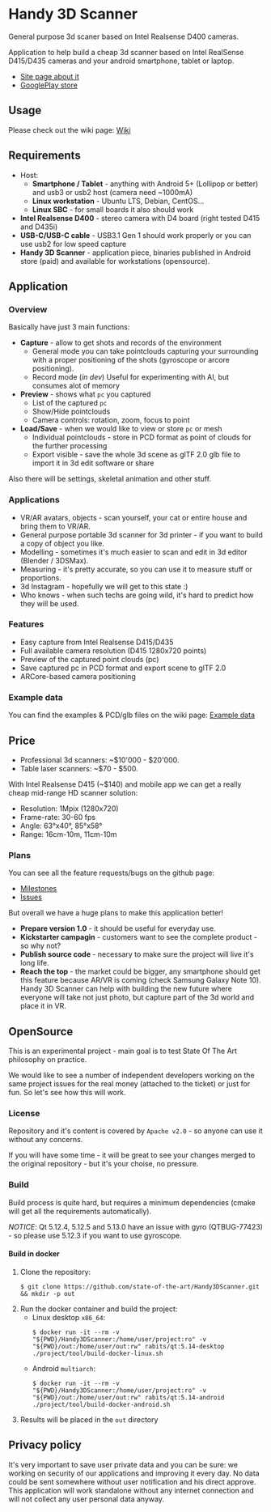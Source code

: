 # Handy 3D Scanner

General purpose 3d scaner based on Intel Realsense D400 cameras.

Application to help build a cheap 3d scanner based on Intel RealSense D415/D435 cameras and your android smartphone, tablet or laptop.

* [Site page about it](https://www.state-of-the-art.io/projects/handy-3d-scanner/)
* [GooglePlay store](https://play.google.com/store/apps/details?id=io.stateoftheart.handy3dscanner)

## Usage

Please check out the wiki page: [Wiki](https://github.com/state-of-the-art/Handy3DScanner/wiki)

## Requirements

* Host:
  * **Smartphone / Tablet** - anything with Android 5+ (Lollipop or better) and usb3 or usb2 host (camera need ~1000mA)
  * **Linux workstation** - Ubuntu LTS, Debian, CentOS...
  * **Linux SBC** - for small boards it also should work
* **Intel Realsense D400** - stereo camera with D4 board (right tested D415 and D435i)
* **USB-C/USB-C cable** - USB3.1 Gen 1 should work properly or you can use usb2 for low speed capture
* **Handy 3D Scanner** - application piece, binaries published in Android store (paid) and available for workstations (opensource).

## Application

### Overview

Basically have just 3 main functions:
* **Capture** - allow to get shots and records of the environment
  * General mode
    you can take pointclouds capturing your surrounding with a proper positioning of the
    shots (gyroscope or arcore positioning).
  * Record mode (*in dev*)
    Useful for experimenting with AI, but consumes alot of memory
* **Preview** - shows what `pc` you captured
  * List of the captured `pc`
  * Show/Hide pointclouds
  * Camera controls: rotation, zoom, focus to point
* **Load/Save** - when we would like to view or store `pc` or mesh
  * Individual pointclouds - store in PCD format as point of clouds for the further processing
  * Export visible - save the whole 3d scene as glTF 2.0 glb file to import it in 3d edit software or share

Also there will be settings, skeletal animation and other stuff.

### Applications

* VR/AR avatars,  objects - scan yourself, your cat or entire house and bring them to VR/AR.
* General purpose portable 3d scanner for 3d printer - if you want to build a copy of object you like.
* Modelling - sometimes it's much easier to scan and edit in 3d editor (Blender / 3DSMax).
* Measuring - it's pretty accurate, so you can use it to measure stuff or proportions.
* 3d Instagram - hopefully we will get to this state :)
* Who knows - when such techs are going wild, it's hard to predict how they will be used.

### Features

* Easy capture from Intel Realsense D415/D435
* Full available camera resolution (D415 1280x720 points)
* Preview of the captured point clouds (pc)
* Save captured pc in PCD format and export scene to glTF 2.0
* ARCore-based camera positioning

### Example data

You can find the examples & PCD/glb files on the wiki page: [Example data](https://github.com/state-of-the-art/Handy3DScanner/wiki/Example-data)

## Price

* Professional 3d scanners: ~$10'000 - $20'000.
* Table laser scanners: ~$70 - $500.

With Intel Realsense D415 (~$140) and mobile app we can get a really cheap mid-range HD scanner solution:
* Resolution: 1Mpix (1280x720)
* Frame-rate: 30-60 fps
* Angle: 63°x40°, 85°x58°
* Range: 16cm-10m, 11cm-10m

### Plans

You can see all the feature requests/bugs on the github page:

* [Milestones](https://github.com/state-of-the-art/Handy3DScanner/milestones)
* [Issues](https://github.com/state-of-the-art/Handy3DScanner/issues)

But overall we have a huge plans to make this application better!
* **Prepare version 1.0** - it should be useful for everyday use.
* **Kickstarter campagin** - customers want to see the complete product - so why not?
* **Publish source code** - necessary to make sure the project will live it's long life.
* **Reach the top** - the market could be bigger, any smartphone should get this feature
  because AR/VR is coming (check Samsung Galaxy Note 10). Handy 3D Scanner can help with
  building the new future where everyone will take not just photo, but capture part of
  the 3d world and place it in VR.

## OpenSource

This is an experimental project - main goal is to test State Of The Art philosophy on practice.

We would like to see a number of independent developers working on the same project issues
for the real money (attached to the ticket) or just for fun. So let's see how this will work.

### License

Repository and it's content is covered by `Apache v2.0` - so anyone can use it without any concerns.

If you will have some time - it will be great to see your changes merged to the original repository -
but it's your choise, no pressure.

### Build

Build process is quite hard, but requires a minimum dependencies (cmake will get all the requirements
automatically).

*NOTICE*: Qt 5.12.4, 5.12.5 and 5.13.0 have an issue with gyro (QTBUG-77423) - so please use 5.12.3
if you want to use gyroscope.

#### Build in docker

1. Clone the repository:
    ```
    $ git clone https://github.com/state-of-the-art/Handy3DScanner.git && mkdir -p out
    ```
2. Run the docker container and build the project:
    * Linux desktop `x86_64`:
        ```
        $ docker run -it --rm -v "${PWD}/Handy3DScanner:/home/user/project:ro" -v "${PWD}/out:/home/user/out:rw" rabits/qt:5.14-desktop ./project/tool/build-docker-linux.sh
        ```
    * Android `multiarch`:
        ```
        $ docker run -it --rm -v "${PWD}/Handy3DScanner:/home/user/project:ro" -v "${PWD}/out:/home/user/out:rw" rabits/qt:5.14-android ./project/tool/build-docker-android.sh
        ```
3. Results will be placed in the `out` directory

## Privacy policy

It's very important to save user private data and you can be sure: we working on security
of our applications and improving it every day. No data could be sent somewhere without
user notification and his direct approve. This application will work standalone without
any internet connection and will not collect any user personal data anyway.

